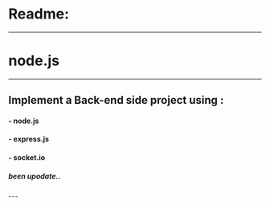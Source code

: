 # Readme:
---
# node.js
---
 
<h2 align='left'>Implement a Back-end side project using :</h2>
<h4 align='left'>- node.js</h4>
<h4 align='left'>- express.js</h4>
<h4 align='left'>- socket.io</h4>

<h5 quote align='left'>been upodate..</h5 quote>
---
